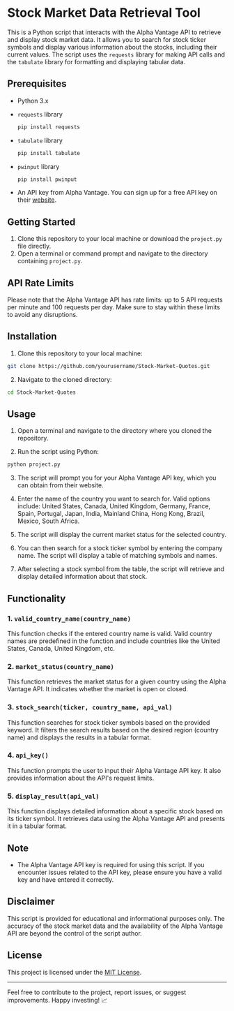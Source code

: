 # Stock Market Data Retrieval Tool

This is a Python script that interacts with the Alpha Vantage API to retrieve and display stock market data. It allows you to search for stock ticker symbols and display various information about the stocks, including their current values. The script uses the `requests` library for making API calls and the `tabulate` library for formatting and displaying tabular data.

## Prerequisites

- Python 3.x
- `requests` library
  ```bash
  pip install requests
  ```
  
- `tabulate` library
  ```bash
  pip install tabulate
  ```
  
- `pwinput` library
  ```bash
  pip install pwinput
  ```
  
- An API key from Alpha Vantage. You can sign up for a free API key on their [website](https://www.alphavantage.co/support/#api-key).

## Getting Started

1. Clone this repository to your local machine or download the `project.py` file directly.
2. Open a terminal or command prompt and navigate to the directory containing `project.py`.

## API Rate Limits

Please note that the Alpha Vantage API has rate limits: up to 5 API requests per minute and 100 requests per day. Make sure to stay within these limits to avoid any disruptions.

## Installation

1. Clone this repository to your local machine:

```bash
git clone https://github.com/yourusername/Stock-Market-Quotes.git
```

2. Navigate to the cloned directory:

```bash
cd Stock-Market-Quotes
```

## Usage

1. Open a terminal and navigate to the directory where you cloned the repository.

2. Run the script using Python:

```bash
python project.py
```

3. The script will prompt you for your Alpha Vantage API key, which you can obtain from their website.

4. Enter the name of the country you want to search for. Valid options include: United States, Canada, United Kingdom, Germany, France, Spain, Portugal, Japan, India, Mainland China, Hong Kong, Brazil, Mexico, South Africa.

5. The script will display the current market status for the selected country.

6. You can then search for a stock ticker symbol by entering the company name. The script will display a table of matching symbols and names.

7. After selecting a stock symbol from the table, the script will retrieve and display detailed information about that stock.

## Functionality

### 1. `valid_country_name(country_name)`

This function checks if the entered country name is valid. Valid country names are predefined in the function and include countries like the United States, Canada, United Kingdom, etc.

### 2. `market_status(country_name)`

This function retrieves the market status for a given country using the Alpha Vantage API. It indicates whether the market is open or closed.

### 3. `stock_search(ticker, country_name, api_val)`

This function searches for stock ticker symbols based on the provided keyword. It filters the search results based on the desired region (country name) and displays the results in a tabular format.

### 4. `api_key()`

This function prompts the user to input their Alpha Vantage API key. It also provides information about the API's request limits.

### 5. `display_result(api_val)`

This function displays detailed information about a specific stock based on its ticker symbol. It retrieves data using the Alpha Vantage API and presents it in a tabular format.

## Note

- The Alpha Vantage API key is required for using this script. If you encounter issues related to the API key, please ensure you have a valid key and have entered it correctly.
## Disclaimer

This script is provided for educational and informational purposes only. The accuracy of the stock market data and the availability of the Alpha Vantage API are beyond the control of the script author.

## License

This project is licensed under the [MIT License](LICENSE).

---

Feel free to contribute to the project, report issues, or suggest improvements. Happy investing! 📈
